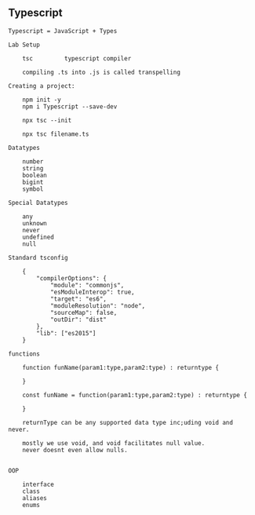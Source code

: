 Typescript
--------------------------------------------------------------------------------------------

    Typescript = JavaScript + Types

    Lab Setup

        tsc         typescript compiler

        compiling .ts into .js is called transpelling

    Creating a project:

        npm init -y
        npm i Typescript --save-dev

        npx tsc --init

        npx tsc filename.ts 

    Datatypes

        number
        string
        boolean
        bigint
        symbol

    Special Datatypes

        any
        unknown
        never
        undefined
        null

    Standard tsconfig

        {
            "compilerOptions": {
                "module": "commonjs",
                "esModuleInterop": true,
                "target": "es6",
                "moduleResolution": "node",
                "sourceMap": false,
                "outDir": "dist"
            },
            "lib": ["es2015"]
        }

    functions

        function funName(param1:type,param2:type) : returntype {

        }

        const funName = function(param1:type,param2:type) : returntype {

        }

        returnType can be any supported data type inc;uding void and never.

        mostly we use void, and void facilitates null value.
        never doesnt even allow nulls.

        
    OOP

        interface
        class
        aliases
        enums


